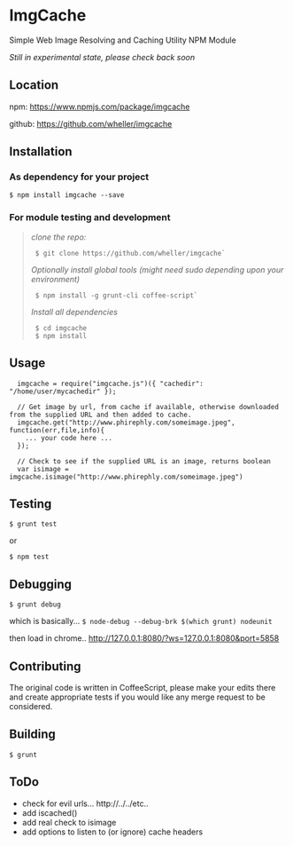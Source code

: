 ImgCache
========

Simple Web Image Resolving and Caching Utility NPM Module

*Still in experimental state, please check back soon*


## Location

  npm: https://www.npmjs.com/package/imgcache

  github: https://github.com/wheller/imgcache


## Installation
  
### As dependency for your project
  `$ npm install imgcache --save`

### For module testing and development
>  *clone the repo:*
>  ```
>   $ git clone https://github.com/wheller/imgcache`
>  ```
>
>  *Optionally install global tools (might need sudo depending upon your environment)*
>  ```
>   $ npm install -g grunt-cli coffee-script`
>  ```
>
>  *Install all dependencies*
>  ```
>   $ cd imgcache
>   $ npm install
>  ```

## Usage
  
```
  imgcache = require("imgcache.js")({ "cachedir": "/home/user/mycachedir" });

  // Get image by url, from cache if available, otherwise downloaded from the supplied URL and then added to cache.
  imgcache.get("http://www.phirephly.com/someimage.jpeg", function(err,file,info){
    ... your code here ...
  });

  // Check to see if the supplied URL is an image, returns boolean
  var isimage = imgcache.isimage("http://www.phirephly.com/someimage.jpeg")
```


## Testing

  `$ grunt test`

  or

  `$ npm test`


## Debugging

  `$ grunt debug`

  which is basically...
  `$ node-debug --debug-brk $(which grunt) nodeunit`

  then load in chrome..
  http://127.0.0.1:8080/?ws=127.0.0.1:8080&port=5858


## Contributing

  The original code is written in CoffeeScript, please make your edits there and create appropriate tests if you would like any merge request to be considered.


## Building

  `$ grunt`


## ToDo

  * check for evil urls... http://../../etc..
  * add iscached()
  * add real check to isimage
  * add options to listen to (or ignore) cache headers


